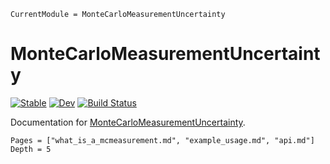 ```@meta
CurrentModule = MonteCarloMeasurementUncertainty
```

# MonteCarloMeasurementUncertainty

[![Stable](https://img.shields.io/badge/docs-stable-blue.svg)](https://meese-wj.github.io/MonteCarloMeasurementUncertainty.jl/stable)
[![Dev](https://img.shields.io/badge/docs-dev-blue.svg)](https://meese-wj.github.io/MonteCarloMeasurementUncertainty.jl/dev)
[![Build Status](https://github.com/meese-wj/MonteCarloMeasurementUncertainty.jl/actions/workflows/CI.yml/badge.svg?branch=main)](https://github.com/meese-wj/MonteCarloMeasurementUncertainty.jl/actions/workflows/CI.yml?query=branch%3Amain)

Documentation for [MonteCarloMeasurementUncertainty](https://github.com/meese-wj/MonteCarloMeasurementUncertainty.jl).

```@contents
Pages = ["what_is_a_mcmeasurement.md", "example_usage.md", "api.md"]
Depth = 5
```
